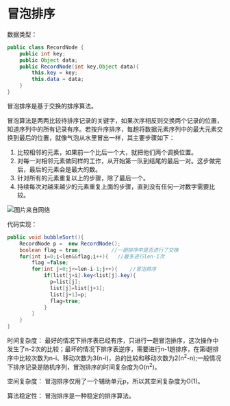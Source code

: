 # 冒泡排序

数据类型：

```java
public class RecordNode {
    public int key;
    public Object data;
    public RecordNode(int key,Object data){
        this.key = key;
        this.data = data;
    }
}
```

冒泡排序是基于交换的排序算法。

冒泡算法是两两比较待排序记录的关键字，如果次序相反则交换两个记录的位置，知道序列中的所有记录有序。若按升序排序，每趟将数据元素序列中的最大元素交换到最后的位置，就像气泡从水里冒出一样，其主要步骤如下：

1. 比较相邻的元素，如果前一个比后一个大，就把他们两个调换位置。
2. 对每一对相邻元素做同样的工作，从开始第一队到结尾的最后一对。这步做完后，最后的元素会是最大的数。
3. 针对所有的元素重复以上的步骤，除了最后一个。
4. 持续每次对越来越少的元素重复上面的步骤，直到没有任何一对数字需要比较。

![图片来自网络](https://images2017.cnblogs.com/blog/849589/201710/849589-20171015223238449-2146169197.gif)

代码实现：

```java
public void bubbleSort(){
    RecordNode p =  new RecordNode();
    boolean flag = true;          //一趟排序中是否进行了交换
    for(int i=0;i<len&&flag;i++){   //最多进行len-1次
        flag =false;
        for(int j=0;j<=len-i-1;j++){    //冒泡排序
            if(list[j+i].key<list[j].key){
              p=list[j];
              list[j]=list[j+1];
              list[j+1]=p;
              flag=true;
            }    
        }
    }
}
```

时间复杂度：
最好的情况下排序表已经有序，只进行一趟冒泡排序，这次操作中发生了n-2次的比较；最坏的情况下排序表逆序，需要进行n-1趟排序，在第i趟排序中比较次数为n-i、移动次数为3(n-i)，总的比较和移动次数为2(n<sup>2</sup>-n);一般情况下排序记录是随机序列，冒泡排序的时间复杂度为O(n<sup>2</sup>)。

空间复杂度：
冒泡排序仅用了一个辅助单元p，所以其空间复杂度为O(1)。

算法稳定性：
冒泡排序是一种稳定的排序算法。